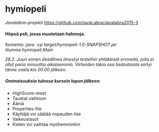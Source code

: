 # hymiopeli
*Javalabra-projekti*
https://github.com/javaLabra/Javalabra2015-3

#### Höpsö peli, jossa muutetaan hahmoja.

Komento: *java -cp target/hymiopeli-1.0-SNAPSHOT.jar iilumme.hymiopeli.Main*

*28.2. Juuri ennen deadlinea ilmestyi testeihin yhtäkkisiä erroreita, joita ei ollut paria minuuttia aikaisemmin. Virheiden takia osa tiedostoista siirtyi tänne vasta klo 00.00 jälkeen.*

#####  Ominaisuuksia tulossa kurssin lopun jälkeen:
- HighScore-reset
- Taustat vaihtoon
- Ääniä
- Properties-file
- Käyttäjä voi säätää nopeuden itse
- Vaikeustasot
- Kielen voi vaihtaa myöhemminkin
